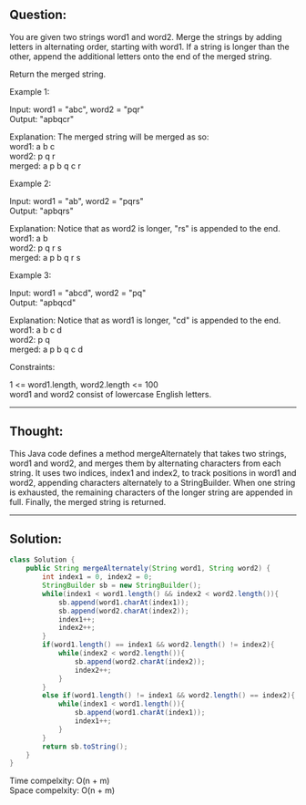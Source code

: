 ## Question:

You are given two strings word1 and word2. Merge the strings by adding letters in alternating order, starting with word1. If a string is longer than the other, append the additional letters onto the end of the merged string.  

Return the merged string.  

Example 1:  

Input: word1 = "abc", word2 = "pqr"  
Output: "apbqcr"  

Explanation: The merged string will be merged as so:  
word1:  a   b   c  
word2:    p   q   r  
merged: a p b q c r  

Example 2:  

Input: word1 = "ab", word2 = "pqrs"  
Output: "apbqrs"  

Explanation: Notice that as word2 is longer, "rs" is appended to the end.  
word1:  a   b   
word2:    p   q   r   s  
merged: a p b q   r   s  

Example 3:  

Input: word1 = "abcd", word2 = "pq"  
Output: "apbqcd"  

Explanation: Notice that as word1 is longer, "cd" is appended to the end.  
word1:  a   b   c   d  
word2:    p   q   
merged: a p b q c   d  

Constraints:  

1 <= word1.length, word2.length <= 100  
word1 and word2 consist of lowercase English letters.  

---
## Thought:
This Java code defines a method mergeAlternately that takes two strings, word1 and word2, and merges them by alternating characters from each string. It uses two indices, index1 and index2, to track positions in word1 and word2, appending characters alternately to a StringBuilder. When one string is exhausted, the remaining characters of the longer string are appended in full. Finally, the merged string is returned.

---
## Solution:
```Java
class Solution {
    public String mergeAlternately(String word1, String word2) {
        int index1 = 0, index2 = 0;
        StringBuilder sb = new StringBuilder();
        while(index1 < word1.length() && index2 < word2.length()){
            sb.append(word1.charAt(index1));
            sb.append(word2.charAt(index2));
            index1++;
            index2++;
        }
        if(word1.length() == index1 && word2.length() != index2){
            while(index2 < word2.length()){
                sb.append(word2.charAt(index2));
                index2++;
            }
        }
        else if(word1.length() != index1 && word2.length() == index2){
            while(index1 < word1.length()){
                sb.append(word1.charAt(index1));
                index1++;
            }            
        }
        return sb.toString();
    }
}
```
Time compelxity: O(n + m)  
Space compelxity: O(n + m)
